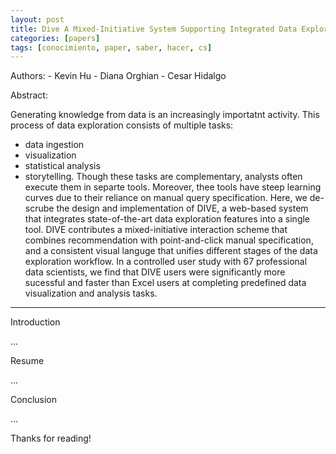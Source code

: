 ```yaml
---
layout: post
title: Dive A Mixed-Initiative System Supporting Integrated Data Exploration Workflows
categories: [papers]
tags: [conocimiento, paper, saber, hacer, cs]
---
```


<!--Resumen-->

Authors:
    - Kevin Hu
    - Diana Orghian
    - Cesar Hidalgo

Abstract:

Generating knowledge from data is an increasingly importatnt activity. 
This process of data exploration consists of multiple tasks:
- data ingestion
- visualization
- statistical analysis
- storytelling.
Though these tasks are complementary, analysts often execute them in separte tools. Moreover, thee tools have steep learning curves due to their reliance on manual query specification. Here, we de-scrube the design and implementation of DIVE,  a web-based system that integrates state-of-the-art data exploration features into a single tool. DIVE contributes a mixed-initiative interaction scheme that combines recommendation with point-and-click manual specification, and a consistent visual languge that unifies different stages of the data exploration workflow. In a controlled user study with 67 professional data scientists, we find that DIVE users were significantly more sucessful and faster than Excel users at completing predefined data visualization and analysis tasks.

---
<!--more-->

Introduction

...

Resume

...

Conclusion

...
  
Thanks for reading!